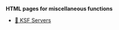 **HTML pages for miscellaneous functions**

- [🌊 KSF Servers](https://ruukulada.github.io/HtmlPages/KsfServers/index.html)
